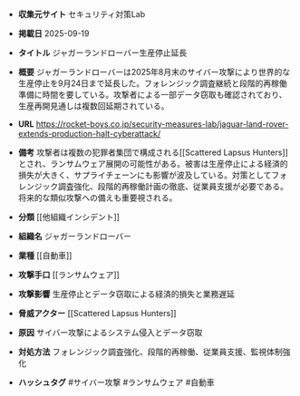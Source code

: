 - **収集元サイト**
セキュリティ対策Lab

- **掲載日**
2025-09-19

- **タイトル**
ジャガーランドローバー生産停止延長

- **概要**
ジャガーランドローバーは2025年8月末のサイバー攻撃により世界的な生産停止を9月24日まで延長した。フォレンジック調査継続と段階的再稼働準備に時間を要している。攻撃者による一部データ窃取も確認されており、生産再開見通しは複数回延期されている。

- **URL**
https://rocket-boys.co.jp/security-measures-lab/jaguar-land-rover-extends-production-halt-cyberattack/

- **備考**
攻撃者は複数の犯罪者集団で構成される[[Scattered Lapsus Hunters]]とされ、ランサムウェア展開の可能性がある。被害は生産停止による経済的損失が大きく、サプライチェーンにも影響が波及している。対策としてフォレンジック調査強化、段階的再稼働計画の徹底、従業員支援が必要である。将来的な類似攻撃への備えも重要視される。

- **分類**
[[他組織インシデント]]

- **組織名**
ジャガーランドローバー

- **業種**
[[自動車]]

- **攻撃手口**
[[ランサムウェア]]

- **攻撃影響**
生産停止とデータ窃取による経済的損失と業務遅延

- **脅威アクター**
[[Scattered Lapsus Hunters]]

- **原因**
サイバー攻撃によるシステム侵入とデータ窃取

- **対処方法**
フォレンジック調査強化、段階的再稼働、従業員支援、監視体制強化

- **ハッシュタグ**
#サイバー攻撃 #ランサムウェア #自動車
